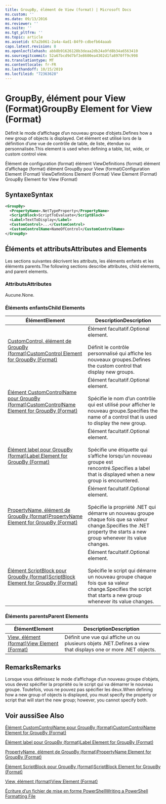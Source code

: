 ```yaml
---
title: GroupBy, élément de View (format) | Microsoft Docs
ms.custom: ''
ms.date: 09/13/2016
ms.reviewer: ''
ms.suite: ''
ms.tgt_pltfrm: ''
ms.topic: article
ms.assetid: 67a2b061-2a4a-4ad1-84f9-cdbefb64aaab
caps.latest.revision: 8
ms.openlocfilehash: abb8b91626128b3deaa2db24a9fd8b34a6563410
ms.sourcegitcommit: 52a67bcd9d7bf3e8600ea4302d1fa8970ff9c998
ms.translationtype: MT
ms.contentlocale: fr-FR
ms.lasthandoff: 10/15/2019
ms.locfileid: "72363628"
---
```

# <a name="groupby-element-for-view-format"></a><span data-ttu-id="4455e-102">GroupBy, élément pour View (Format)</span><span class="sxs-lookup"><span data-stu-id="4455e-102">GroupBy Element for View (Format)</span></span>

<span data-ttu-id="4455e-103">Définit le mode d’affichage d’un nouveau groupe d’objets.</span><span class="sxs-lookup"><span data-stu-id="4455e-103">Defines how a new group of objects is displayed.</span></span> <span data-ttu-id="4455e-104">Cet élément est utilisé lors de la définition d’une vue de contrôle de table, de liste, étendue ou personnalisée.</span><span class="sxs-lookup"><span data-stu-id="4455e-104">This element is used when defining a table, list, wide, or custom control view.</span></span>

<span data-ttu-id="4455e-105">Élément de configuration (format) élément ViewDefinitions (format) élément d’affichage (format) élément GroupBy pour View (format)</span><span class="sxs-lookup"><span data-stu-id="4455e-105">Configuration Element (Format) ViewDefinitions Element (Format) View Element (Format) GroupBy Element for View (Format)</span></span>

## <a name="syntax"></a><span data-ttu-id="4455e-106">Syntaxe</span><span class="sxs-lookup"><span data-stu-id="4455e-106">Syntax</span></span>

```xml
<GroupBy>
  <PropertyName>.NetTypeProperty</PropertyName>
  <ScriptBlock>ScriptToEvaluate</ScriptBlock>
  <Label>TextToDisplay</Label>
  <CustomControl>...</CustomControl>
  <CustomControlName>NameOfControl</CustomControlName>
</GroupBy>
```

## <a name="attributes-and-elements"></a><span data-ttu-id="4455e-107">Éléments et attributs</span><span class="sxs-lookup"><span data-stu-id="4455e-107">Attributes and Elements</span></span>

<span data-ttu-id="4455e-108">Les sections suivantes décrivent les attributs, les éléments enfants et les éléments parents.</span><span class="sxs-lookup"><span data-stu-id="4455e-108">The following sections describe attributes, child elements, and parent elements.</span></span>

### <a name="attributes"></a><span data-ttu-id="4455e-109">Attributs</span><span class="sxs-lookup"><span data-stu-id="4455e-109">Attributes</span></span>

<span data-ttu-id="4455e-110">Aucune.</span><span class="sxs-lookup"><span data-stu-id="4455e-110">None.</span></span>

### <a name="child-elements"></a><span data-ttu-id="4455e-111">Éléments enfants</span><span class="sxs-lookup"><span data-stu-id="4455e-111">Child Elements</span></span>

|<span data-ttu-id="4455e-112">Élément</span><span class="sxs-lookup"><span data-stu-id="4455e-112">Element</span></span>|<span data-ttu-id="4455e-113">Description</span><span class="sxs-lookup"><span data-stu-id="4455e-113">Description</span></span>|
|-------------|-----------------|
|[<span data-ttu-id="4455e-114">CustomControl, élément de GroupBy (format)</span><span class="sxs-lookup"><span data-stu-id="4455e-114">CustomControl Element for GroupBy (Format)</span></span>](./customcontrol-element-for-groupby-format.md)|<span data-ttu-id="4455e-115">Élément facultatif.</span><span class="sxs-lookup"><span data-stu-id="4455e-115">Optional element.</span></span><br /><br /> <span data-ttu-id="4455e-116">Définit le contrôle personnalisé qui affiche les nouveaux groupes.</span><span class="sxs-lookup"><span data-stu-id="4455e-116">Defines the custom control that display new groups.</span></span>|
|[<span data-ttu-id="4455e-117">Élément CustomControlName pour GroupBy (format)</span><span class="sxs-lookup"><span data-stu-id="4455e-117">CustomControlName Element for GroupBy (Format)</span></span>](./customcontrolname-element-for-groupby-format.md)|<span data-ttu-id="4455e-118">Élément facultatif.</span><span class="sxs-lookup"><span data-stu-id="4455e-118">Optional element.</span></span><br /><br /> <span data-ttu-id="4455e-119">Spécifie le nom d’un contrôle qui est utilisé pour afficher le nouveau groupe.</span><span class="sxs-lookup"><span data-stu-id="4455e-119">Specifies the name of a control that is used to display the new group.</span></span>|
|[<span data-ttu-id="4455e-120">Élément label pour GroupBy (format)</span><span class="sxs-lookup"><span data-stu-id="4455e-120">Label Element for GroupBy (Format)</span></span>](./label-element-for-groupby-format.md)|<span data-ttu-id="4455e-121">Élément facultatif.</span><span class="sxs-lookup"><span data-stu-id="4455e-121">Optional element.</span></span><br /><br /> <span data-ttu-id="4455e-122">Spécifie une étiquette qui s’affiche lorsqu’un nouveau groupe est rencontré.</span><span class="sxs-lookup"><span data-stu-id="4455e-122">Specifies a label that is displayed when a new group is encountered.</span></span>|
|[<span data-ttu-id="4455e-123">PropertyName, élément de GroupBy (format)</span><span class="sxs-lookup"><span data-stu-id="4455e-123">PropertyName Element for GroupBy (Format)</span></span>](./propertyname-element-for-groupby-format.md)|<span data-ttu-id="4455e-124">Élément facultatif.</span><span class="sxs-lookup"><span data-stu-id="4455e-124">Optional element.</span></span><br /><br /> <span data-ttu-id="4455e-125">Spécifie la propriété .NET qui démarre un nouveau groupe chaque fois que sa valeur change.</span><span class="sxs-lookup"><span data-stu-id="4455e-125">Specifies the .NET property the starts a new group whenever its value changes.</span></span>|
|[<span data-ttu-id="4455e-126">Élément ScriptBlock pour GroupBy (format)</span><span class="sxs-lookup"><span data-stu-id="4455e-126">ScriptBlock Element for GroupBy (Format)</span></span>](./scriptblock-element-for-groupby-format.md)|<span data-ttu-id="4455e-127">Élément facultatif.</span><span class="sxs-lookup"><span data-stu-id="4455e-127">Optional element.</span></span><br /><br /> <span data-ttu-id="4455e-128">Spécifie le script qui démarre un nouveau groupe chaque fois que sa valeur change.</span><span class="sxs-lookup"><span data-stu-id="4455e-128">Specifies the script that starts a new group whenever its value changes.</span></span>|

### <a name="parent-elements"></a><span data-ttu-id="4455e-129">Éléments parents</span><span class="sxs-lookup"><span data-stu-id="4455e-129">Parent Elements</span></span>

|<span data-ttu-id="4455e-130">Élément</span><span class="sxs-lookup"><span data-stu-id="4455e-130">Element</span></span>|<span data-ttu-id="4455e-131">Description</span><span class="sxs-lookup"><span data-stu-id="4455e-131">Description</span></span>|
|-------------|-----------------|
|[<span data-ttu-id="4455e-132">View, élément (format)</span><span class="sxs-lookup"><span data-stu-id="4455e-132">View Element (Format)</span></span>](./view-element-format.md)|<span data-ttu-id="4455e-133">Définit une vue qui affiche un ou plusieurs objets .NET.</span><span class="sxs-lookup"><span data-stu-id="4455e-133">Defines a view that displays one or more .NET objects.</span></span>|

## <a name="remarks"></a><span data-ttu-id="4455e-134">Remarks</span><span class="sxs-lookup"><span data-stu-id="4455e-134">Remarks</span></span>

<span data-ttu-id="4455e-135">Lorsque vous définissez le mode d’affichage d’un nouveau groupe d’objets, vous devez spécifier la propriété ou le script qui va démarrer le nouveau groupe. Toutefois, vous ne pouvez pas spécifier les deux.</span><span class="sxs-lookup"><span data-stu-id="4455e-135">When defining how a new group of objects is displayed, you must specify the property or script that will start the new group; however, you cannot specify both.</span></span>

## <a name="see-also"></a><span data-ttu-id="4455e-136">Voir aussi</span><span class="sxs-lookup"><span data-stu-id="4455e-136">See Also</span></span>

[<span data-ttu-id="4455e-137">Élément CustomControlName pour GroupBy (format)</span><span class="sxs-lookup"><span data-stu-id="4455e-137">CustomControlName Element for GroupBy (Format)</span></span>](./customcontrolname-element-for-groupby-format.md)

[<span data-ttu-id="4455e-138">Élément label pour GroupBy (format)</span><span class="sxs-lookup"><span data-stu-id="4455e-138">Label Element for GroupBy (Format)</span></span>](./label-element-for-groupby-format.md)

[<span data-ttu-id="4455e-139">PropertyName, élément de GroupBy (format)</span><span class="sxs-lookup"><span data-stu-id="4455e-139">PropertyName Element for GroupBy (Format)</span></span>](./propertyname-element-for-groupby-format.md)

[<span data-ttu-id="4455e-140">Élément ScriptBlock pour GroupBy (format)</span><span class="sxs-lookup"><span data-stu-id="4455e-140">ScriptBlock Element for GroupBy (Format)</span></span>](./scriptblock-element-for-groupby-format.md)

[<span data-ttu-id="4455e-141">View, élément (format)</span><span class="sxs-lookup"><span data-stu-id="4455e-141">View Element (Format)</span></span>](./view-element-format.md)

[<span data-ttu-id="4455e-142">Écriture d’un fichier de mise en forme PowerShell</span><span class="sxs-lookup"><span data-stu-id="4455e-142">Writing a PowerShell Formatting File</span></span>](./writing-a-powershell-formatting-file.md)
